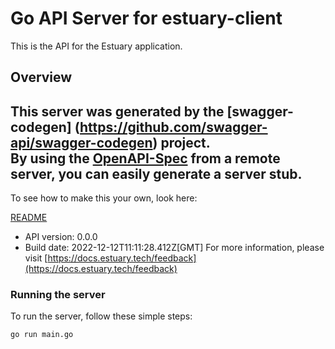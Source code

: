 # Go API Server for estuary-client

This is the API for the Estuary application.

## Overview
This server was generated by the [swagger-codegen]
(https://github.com/swagger-api/swagger-codegen) project.  
By using the [OpenAPI-Spec](https://github.com/OAI/OpenAPI-Specification) from a remote server, you can easily generate a server stub.  
-

To see how to make this your own, look here:

[README](https://github.com/swagger-api/swagger-codegen/blob/master/README.md)

- API version: 0.0.0
- Build date: 2022-12-12T11:11:28.412Z[GMT]
For more information, please visit [https://docs.estuary.tech/feedback](https://docs.estuary.tech/feedback)


### Running the server
To run the server, follow these simple steps:

```
go run main.go
```

